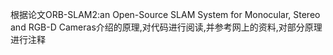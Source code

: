 根据论文ORB-SLAM2:an Open-Source SLAM System for Monocular, Stereo and RGB-D Cameras介绍的原理,对代码进行阅读,并参考网上的资料,对部分原理进行注释
